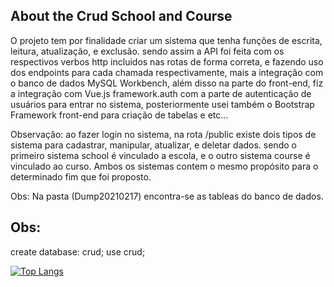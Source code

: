 ## About the Crud School and Course

O projeto tem por finalidade criar um sistema que tenha funções de escrita, leitura, atualização, e exclusão.
sendo assim a API foi feita com os respectivos verbos http incluidos nas rotas de forma correta, e fazendo uso dos endpoints para cada chamada respectivamente, mais a integração com o banco de dados MySQL Workbench, além disso na parte do front-end, fiz a integração com Vue.js framework.auth com a parte de autenticação de usuários para entrar no sistema, posteriormente usei também o Bootstrap Framework front-end para criação de tabelas e etc... 

Observação: ao fazer login no sistema, na rota /public existe dois tipos de sistema para cadastrar, manipular, atualizar, e deletar dados.
sendo o primeiro sistema school é vinculado a escola, e o outro sistema course é vinculado ao curso.
Ambos os sistemas contem o mesmo propósito para o determinado fim que foi proposto. 

Obs: Na pasta (Dump20210217) encontra-se as tableas do banco de dados. 
## Obs:
create database: crud;
use crud;

[![Top Langs](https://github-readme-stats.vercel.app/api/top-langs/?username=OoNascimentoOo&layout=compact)](https://github.com/OoNascimentoOo/github-readme-stats)
